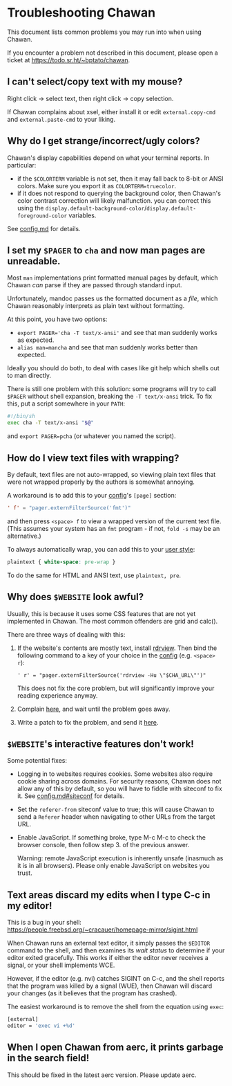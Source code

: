<!-- MANON
% CHA-TROUBLESHOOTING 7
MANOFF -->

# Troubleshooting Chawan

This document lists common problems you may run into when using Chawan.

If you encounter a problem not described in this document, please open a
ticket at <https://todo.sr.ht/~bptato/chawan>.

## I can't select/copy text with my mouse?

Right click -> select text, then right click -> copy selection.

If Chawan complains about xsel, either install it or edit
`external.copy-cmd` and `external.paste-cmd` to your liking.

## Why do I get strange/incorrect/ugly colors?

Chawan's display capabilities depend on what your terminal reports.  In
particular:

* if the `$COLORTERM` variable is not set, then it may fall back to 8-bit or
  ANSI colors.  Make sure you export it as `COLORTERM=truecolor`.
* if it does not respond to querying the background color, then Chawan's color
  contrast correction will likely malfunction. you can correct this using the
  `display.default-background-color`/`display.default-foreground-color`
  variables.

See [config.md](config.md#display) for details.

## I set my `$PAGER` to `cha` and now man pages are unreadable.

Most `man` implementations print formatted manual pages by default, which
Chawan *can* parse if they are passed through standard input.

Unfortunately, mandoc passes us the formatted document as a *file*, which Chawan
reasonably interprets as plain text without formatting.

At this point, you have two options:

* `export PAGER='cha -T text/x-ansi'` and see that man suddenly works as
  expected.
* `alias man=mancha` and see that man suddenly works better than expected.

Ideally you should do both, to deal with cases like git help which shells out to
man directly.

There is still one problem with this solution: some programs will try
to call `$PAGER` without shell expansion, breaking the `-T text/x-ansi`
trick.  To fix this, put a script somewhere in your `PATH`:

```sh
#!/bin/sh
exec cha -T text/x-ansi "$@"
```

and `export PAGER=pcha` (or whatever you named the script).

## How do I view text files with wrapping?

By default, text files are not auto-wrapped, so viewing plain text files that
were not wrapped properly by the authors is somewhat annoying.

A workaround is to add this to your [config](config.md#keybindings)'s
`[page]` section:

```toml
' f' = "pager.externFilterSource('fmt')"
```

and then press `<space> f` to view a wrapped version of the current text
file. (This assumes your system has an `fmt` program - if not, `fold -s` may
be an alternative.)

To always automatically wrap, you can add this to your
[user style](config.md#buffer):

```css
plaintext { white-space: pre-wrap }
```

To do the same for HTML and ANSI text, use `plaintext, pre`.

## Why does `$WEBSITE` look awful?

Usually, this is because it uses some CSS features that are not yet implemented
in Chawan.  The most common offenders are grid and calc().

There are three ways of dealing with this:

1. If the website's contents are mostly text, install
   [rdrview](https://github.com/eafer/rdrview).
   Then bind the following command to a key of your choice in the
   [config](config.md#keybindings) (e.g. `<space> r`):

   `' r' = "pager.externFilterSource('rdrview -Hu \"$CHA_URL\"')"`

   This does not fix the core problem, but will significantly improve your
   reading experience anyway.

2. Complain [here](https://todo.sr.ht/~bptato/chawan), and wait until the
   problem goes away.

3. Write a patch to fix the problem, and send it
   [here](https://lists.sr.ht/~bptato/chawan-devel).

## `$WEBSITE`'s interactive features don't work!

Some potential fixes:

* Logging in to websites requires cookies.  Some websites also require
  cookie sharing across domains.  For security reasons, Chawan does not
  allow any of this by default, so you will have to fiddle with siteconf
  to fix it.  See [config.md#siteconf](config.md#siteconf) for details.

* Set the `referer-from` siteconf value to true; this will cause Chawan
  to send a `Referer` header when navigating to other URLs from the
  target URL.

* Enable JavaScript.  If something broke, type M-c M-c to check the
  browser console, then follow step 3. of the previous answer.

  Warning: remote JavaScript execution is inherently unsafe (inasmuch as
  it is in all browsers).  Please only enable JavaScript on websites
  you trust.

## Text areas discard my edits when I type C-c in my editor!

This is a bug in your shell:
<https://people.freebsd.org/~cracauer/homepage-mirror/sigint.html>

When Chawan runs an external text editor, it simply passes the `$EDITOR`
command to the shell, and then examines its *wait status* to determine
if your editor exited gracefully.  This works if either the editor never
receives a signal, or your shell implements WCE.

However, if the editor (e.g. nvi) catches SIGINT on C-c, and the shell
reports that the program was killed by a signal (WUE), then Chawan will
discard your changes (as it believes that the program has crashed).

The easiest workaround is to remove the shell from the equation using
`exec`:

```sh
[external]
editor = 'exec vi +%d'
```

## When I open Chawan from aerc, it prints garbage in the search field!

This should be fixed in the latest aerc version.  Please update aerc.

<!-- MANON
## See also

**cha**(1)
MANOFF -->
